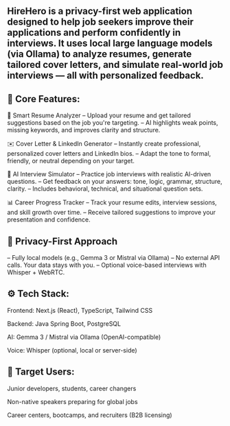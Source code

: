## HireHero is a privacy-first web application designed to help job seekers improve their applications and perform confidently in interviews. It uses local large language models (via Ollama) to analyze resumes, generate tailored cover letters, and simulate real-world job interviews — all with personalized feedback.

## 🔑 Core Features:
📄 Smart Resume Analyzer
– Upload your resume and get tailored suggestions based on the job you're targeting.
– AI highlights weak points, missing keywords, and improves clarity and structure.

✉️ Cover Letter & LinkedIn Generator
– Instantly create professional, personalized cover letters and LinkedIn bios.
– Adapt the tone to formal, friendly, or neutral depending on your target.

💬 AI Interview Simulator
– Practice job interviews with realistic AI-driven questions.
– Get feedback on your answers: tone, logic, grammar, structure, clarity.
– Includes behavioral, technical, and situational question sets.

📊 Career Progress Tracker
– Track your resume edits, interview sessions, and skill growth over time.
– Receive tailored suggestions to improve your presentation and confidence.

## 🔐 Privacy-First Approach
– Fully local models (e.g., Gemma 3 or Mistral via Ollama)
– No external API calls. Your data stays with you.
– Optional voice-based interviews with Whisper + WebRTC.

## ⚙️ Tech Stack:
Frontend: Next.js (React), TypeScript, Tailwind CSS

Backend: Java Spring Boot, PostgreSQL

AI: Gemma 3 / Mistral via Ollama (OpenAI-compatible)

Voice: Whisper (optional, local or server-side)

## 🎯 Target Users:
Junior developers, students, career changers

Non-native speakers preparing for global jobs

Career centers, bootcamps, and recruiters (B2B licensing)
